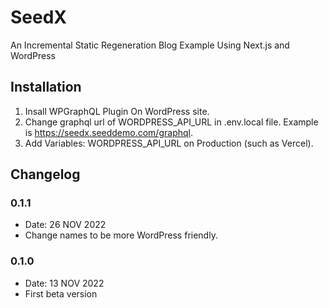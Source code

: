 # SeedX

An Incremental Static Regeneration Blog Example Using Next.js and WordPress

## Installation

1. Insall WPGraphQL Plugin On WordPress site.
2. Change graphql url of WORDPRESS_API_URL in .env.local file. Example is https://seedx.seeddemo.com/graphql.
3. Add Variables: WORDPRESS_API_URL on Production (such as Vercel).

## Changelog

### 0.1.1

- Date: 26 NOV 2022
- Change names to be more WordPress friendly.

### 0.1.0

- Date: 13 NOV 2022
- First beta version
